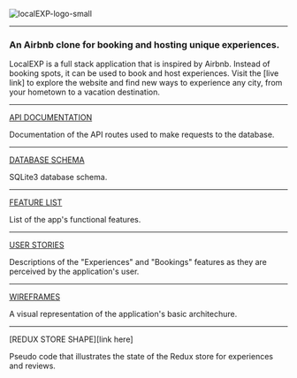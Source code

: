 ![localEXP-logo-small](https://user-images.githubusercontent.com/106204127/205101178-a283c7d8-47ad-4d61-897d-5665508fcd9f.jpg)

***
### An Airbnb clone for booking and hosting unique experiences.

LocalEXP is a full stack application that is inspired by Airbnb. Instead of booking spots, it can be used to book and host experiences. Visit the [live link] to explore the website and find new ways to experience any city, from your hometown to a vacation destination.

***
[API DOCUMENTATION](https://github.com/jcgilb/Capstone-project/wiki/API-Documentation)

Documentation of the API routes used to make requests to the database.

***
[DATABASE SCHEMA](https://github.com/jcgilb/Capstone-project/wiki/Database-Schema)

SQLite3 database schema.

***
[FEATURE LIST](https://github.com/jcgilb/Capstone-project/wiki/Feature-List)

List of the app's functional features. 

***
[USER STORIES](https://github.com/jcgilb/Capstone-project/wiki/User-Stories)

Descriptions of the "Experiences" and "Bookings" features as they are perceived by the application's user. 

***
[WIREFRAMES](https://github.com/jcgilb/Capstone-project/wiki/Wireframes)

A visual representation of the application's basic architechure. 

***
[REDUX STORE SHAPE][link here]

Pseudo code that illustrates the state of the Redux store for experiences and reviews. 
